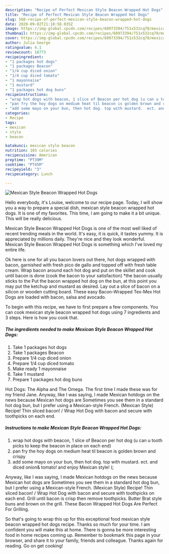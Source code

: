 ```yaml
---
description: "Recipe of Perfect Mexican Style Beacon Wrapped Hot Dogs"
title: "Recipe of Perfect Mexican Style Beacon Wrapped Hot Dogs"
slug: 560-recipe-of-perfect-mexican-style-beacon-wrapped-hot-dogs
date: 2020-09-02T21:18:58.035Z
image: https://img-global.cpcdn.com/recipes/68973394/751x532cq70/mexican-style-beacon-wrapped-hot-dogs-recipe-main-photo.jpg
thumbnail: https://img-global.cpcdn.com/recipes/68973394/751x532cq70/mexican-style-beacon-wrapped-hot-dogs-recipe-main-photo.jpg
cover: https://img-global.cpcdn.com/recipes/68973394/751x532cq70/mexican-style-beacon-wrapped-hot-dogs-recipe-main-photo.jpg
author: Julia George
ratingvalue: 4.1
reviewcount: 18773
recipeingredient:
- "1 packages hot dogs"
- "1 packages Beacon"
- "1/4 cup diced onion"
- "1/4 cup diced tomato"
- "1 mayonnaise"
- "1 mustard"
- "1 packages hot dog buns"
recipeinstructions:
- "wrap hot dogs with beacon, 1 slice of Beacon per hot dog (u can u tooth picks to keep the beacon in place on each end)"
- "pan fry the hoy dogs on medium heat til beacon is golden brown and crispy"
- "add some mayo on your bun, then hot dog. top with mustard.  ect. and diced onion&amp; tomato!  and enjoy Mexican style! (;"
categories:
- Recipe
tags:
- mexican
- style
- beacon

katakunci: mexican style beacon 
nutrition: 103 calories
recipecuisine: American
preptime: "PT39M"
cooktime: "PT45M"
recipeyield: "3"
recipecategory: Lunch

---
```



![Mexican Style Beacon Wrapped Hot Dogs](https://img-global.cpcdn.com/recipes/68973394/751x532cq70/mexican-style-beacon-wrapped-hot-dogs-recipe-main-photo.jpg)

Hello everybody, it's Louise, welcome to our recipe page. Today, I will show you a way to prepare a special dish, mexican style beacon wrapped hot dogs. It is one of my favorites. This time, I am going to make it a bit unique. This will be really delicious.

Mexican Style Beacon Wrapped Hot Dogs is one of the most well liked of recent trending meals in the world. It's easy, it is quick, it tastes yummy. It is appreciated by millions daily. They're nice and they look wonderful. Mexican Style Beacon Wrapped Hot Dogs is something which I've loved my entire life.

Ok here is one for all you bacon lovers out there, hot dogs wrapped with bacon, garnished with fresh pico de gallo and topped off with fresh table cream. Wrap bacon around each hot dog and put on the skillet and cook until bacon is done (cook the bacon to your satisfaction) *the bacon usually sticks to the Put the bacon wrapped hot dog on the bun, at this point you may put the ketchup and mustard as desired. Lay out a slice of bacon on a silicon or wooden cutting board. These easy Bacon-Wrapped Tex-Mex Hot Dogs are loaded with bacon, salsa and avocado.


To begin with this recipe, we have to first prepare a few components. You can cook mexican style beacon wrapped hot dogs using 7 ingredients and 3 steps. Here is how you cook that.

<!--inarticleads1-->

##### The ingredients needed to make Mexican Style Beacon Wrapped Hot Dogs:

1. Take 1 packages hot dogs
1. Take 1 packages Beacon
1. Prepare 1/4 cup diced onion
1. Prepare 1/4 cup diced tomato
1. Make ready 1 mayonnaise
1. Take 1 mustard
1. Prepare 1 packages hot dog buns


Hot Dogs: The Alpha and The Omega. The first time I made these was for my friend Jane. Anyway, like I was saying, I made Mexican hotdogs on the news because Mexican hot dogs are Sometimes you see them in a standard hot dog bun, but I prefer using a Mexican-style French. (Mexican Style) Recipe! Thin sliced bacon! / Wrap Hot Dog with bacon and secure with toothpicks on each end. 

<!--inarticleads2-->

##### Instructions to make Mexican Style Beacon Wrapped Hot Dogs:

1. wrap hot dogs with beacon, 1 slice of Beacon per hot dog (u can u tooth picks to keep the beacon in place on each end)
1. pan fry the hoy dogs on medium heat til beacon is golden brown and crispy
1. add some mayo on your bun, then hot dog. top with mustard.  ect. and diced onion&amp; tomato!  and enjoy Mexican style! (;


Anyway, like I was saying, I made Mexican hotdogs on the news because Mexican hot dogs are Sometimes you see them in a standard hot dog bun, but I prefer using a Mexican-style French. (Mexican Style) Recipe! Thin sliced bacon! / Wrap Hot Dog with bacon and secure with toothpicks on each end. Grill until bacon is crisp then remove toothpicks. Butter Brat style buns and brown on the grill. These Bacon Wrapped Hot Dogs Are Perfect For Grilling. 

So that's going to wrap this up for this exceptional food mexican style beacon wrapped hot dogs recipe. Thanks so much for your time. I am confident you will make this at home. There is gonna be more interesting food in home recipes coming up. Remember to bookmark this page in your browser, and share it to your family, friends and colleague. Thanks again for reading. Go on get cooking!
